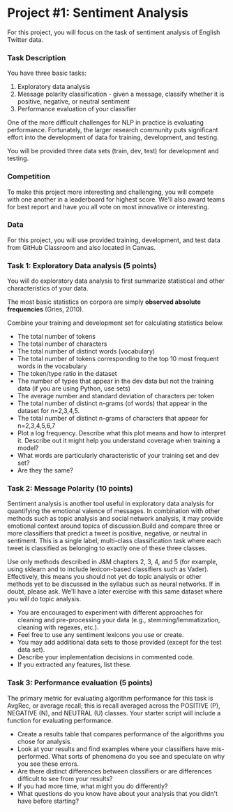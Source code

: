 # Project #1: Sentiment Analysis

For this project, you will focus on the task of sentiment analysis of English Twitter data.

### Task Description

You have three basic tasks:
1. Exploratory data analysis
2. Message polarity classification - given a message, classify whether it is positive, negative, or neutral sentiment
3. Performance evaluation of your classifier

One of the more difficult challenges for NLP in practice is evaluating performance. Fortunately, the larger research community puts significant effort into the development of data for training, development, and testing.

You will be provided three data sets (train, dev, test) for development and testing.

### Competition

To make this project more interesting and challenging, you will compete with one another in a leaderboard for highest score. We'll also award teams for best report and have you all vote on most innovative or interesting.

### Data

For this project, you will use provided training, development, and test data from GitHub Classroom and also located in Canvas.

### Task 1: Exploratory Data analysis (5 points)

You will do exploratory data analysis to first summarize statistical and other characteristics of your data.

The most basic statistics on corpora are simply **observed absolute frequencies** (Gries, 2010).

Combine your training and development set for calculating statistics below.

- The total number of tokens
- The total number of characters
- The total number of distinct words (vocabulary)
- The total number of tokens corresponding to the top 10 most frequent words in the vocabulary
- The token/type ratio in the dataset
- The number of types that appear in the dev data but not the training data (if you are using Python, use sets)
- The average number and standard deviation of characters per token
- The total number of distinct n-grams (of words) that appear in the dataset for n=2,3,4,5.
- The total number of distinct n-grams of characters that appear for n=2,3,4,5,6,7
- Plot a log frequency. Describe what this plot means and how to interpret it. Describe out it might help you understand coverage when training a model?
- What words are particularly characteristic of your training set and dev set?
- Are they the same?

### Task 2: Message Polarity (10 points)

Sentiment analysis is another tool useful in exploratory data analysis for quantifying the emotional valence of messages. In combination with other methods such as topic analysis and social network analysis, it may provide emotional context around topics of discussion.Build and compare three or more classifiers that predict a tweet is positive, negative, or neutral in sentiment. This is a single label, multi-class classification task where each tweet is classified as belonging to exactly one of these three classes.

Use only methods described in J&M chapters 2, 3, 4, and 5 (for example, using sklearn and to include lexicon-based classifiers such as Vader). Effectively, this means you should not yet do topic analysis or other methods yet to be discussed in the syllabus such as neural networks. If in doubt, please ask. We'll have a later exercise with this same dataset where you will do topic analysis.

- You are encouraged to experiment with different approaches for cleaning and pre-processing your data (e.g., stemming/lemmatization, cleaning with regexes, etc.).
- Feel free to use any sentiment lexicons you use or create.
- You may add additional data sets to those provided (except for the test data set).
- Describe your implementation decisions in commented code.
- If you extracted any features, list these.

### Task 3: Performance evaluation (5 points)

The primary metric for evaluating algorithm performance for this task is AvgRec, or average recall; this is recall averaged across the POSITIVE (P), NEGATIVE (N), and NEUTRAL (U) classes. Your starter script will include a function for evaluating performance.
- Create a results table that compares performance of the algorithms you chose for analysis.
- Look at your results and find examples where your classifiers have mis-performed. What sorts of phenomena do you see and speculate on why you see these errors.
- Are there distinct differences between classifiers or are differences difficult to see from your results?
- If you had more time, what might you do differently?
- What questions do you know have about your analysis that you didn't have before starting?
